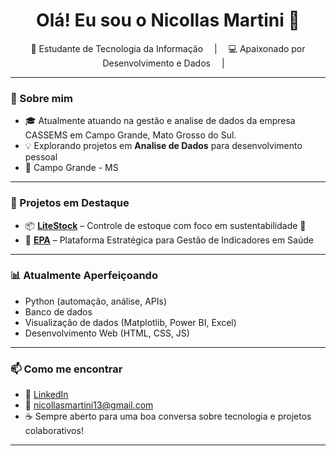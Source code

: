<h1 align="center">Olá! Eu sou o Nicollas Martini 👋</h1>

<p align="center">
  🧠 Estudante de Tecnologia da Informação &emsp;|&emsp; 💻 Apaixonado por Desenvolvimento e Dados &emsp;|&emsp;
</p>

---

### 🚀 Sobre mim

- 🎓 Atualmente atuando na gestão e analise de dados da empresa CASSEMS em Campo Grande, Mato Grosso do Sul.
- 💡 Explorando projetos em **Analise de Dados** para desenvolvimento pessoal
- 📍 Campo Grande - MS

---

### 💼 Projetos em Destaque

- 📦 [**LiteStock**](https://github.com/nicollasmartini/LiteStock) – Controle de estoque com foco em sustentabilidade 🌱
- 🧠 [**EPA**](https://github.com/nicollasmartini/EPA) – Plataforma Estratégica para Gestão de Indicadores em Saúde

---

### 📊 Atualmente Aperfeiçoando

- Python (automação, análise, APIs)
- Banco de dados
- Visualização de dados (Matplotlib, Power BI, Excel)
- Desenvolvimento Web (HTML, CSS, JS)

---

### 📫 Como me encontrar

- 💼 [LinkedIn](https://www.linkedin.com/in/seu-usuario)
- 📧 nicollasmartini13@gmail.com
- ☕ Sempre aberto para uma boa conversa sobre tecnologia e projetos colaborativos!

---

<p align="center">
  
</p>
